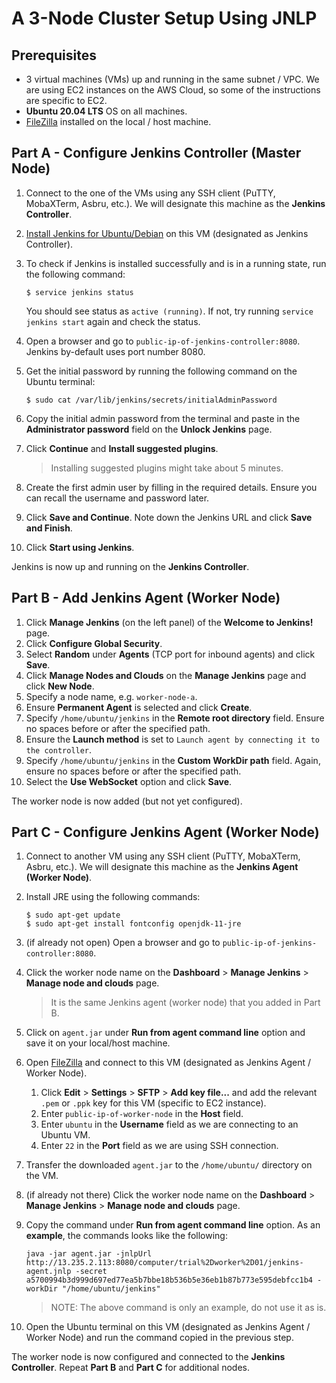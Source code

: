 # A 3-Node Cluster Setup Using JNLP

## Prerequisites 

- 3 virtual machines (VMs) up and running in the same subnet / VPC. We are using EC2 instances on the AWS Cloud, so some of the instructions are specific to EC2. 
- **Ubuntu 20.04 LTS** OS on all machines. 
- [FileZilla](https://filezilla-project.org/) installed on the local / host machine.

## Part A - Configure Jenkins Controller (Master Node)

1. Connect to the one of the VMs using any SSH client (PuTTY, MobaXTerm, Asbru, etc.). We will designate this machine as the **Jenkins Controller**.
2. [Install Jenkins for Ubuntu/Debian](https://pkg.jenkins.io/debian-stable/) on this VM (designated as Jenkins Controller).
3. To check if Jenkins is installed successfully and is in a running state, run the following command:

    ```
    $ service jenkins status
    ```

    You should see status as ```active (running)```. If not, try running ```service jenkins start``` again and check the status.
4. Open a browser and go to `public-ip-of-jenkins-controller:8080`. Jenkins by-default uses port number 8080.

5. Get the initial password by running the following command on the Ubuntu terminal:

    ```
    $ sudo cat /var/lib/jenkins/secrets/initialAdminPassword
    ```

6. Copy the initial admin password from the terminal and paste in the **Administrator password** field on the **Unlock Jenkins** page.
7. Click **Continue** and **Install suggested plugins**. 

    > Installing suggested plugins might take about 5 minutes.

8. Create the first admin user by filling in the required details. Ensure you can recall the username and password later.
9. Click **Save and Continue**. Note down the Jenkins URL and click **Save and Finish**.
10. Click **Start using Jenkins**.

Jenkins is now up and running on the **Jenkins Controller**.

## Part B - Add Jenkins Agent (Worker Node)

1. Click **Manage Jenkins** (on the left panel) of the **Welcome to Jenkins!** page.
2. Click **Configure Global Security**.
3. Select **Random** under **Agents** (TCP port for inbound agents) and click **Save**.
4. Click **Manage Nodes and Clouds** on the **Manage Jenkins** page and click **New Node**.
5. Specify a node name, e.g. ```worker-node-a```.
6. Ensure **Permanent Agent** is selected and click **Create**.
7. Specify ```/home/ubuntu/jenkins``` in the **Remote root directory** field. Ensure no spaces before or after the specified path.
8. Ensure the **Launch method** is set to ```Launch agent by connecting it to the controller```.
9. Specify ```/home/ubuntu/jenkins``` in the **Custom WorkDir path** field. Again, ensure no spaces before or after the specified path.
10. Select the **Use WebSocket** option and click **Save**.

The worker node is now added (but not yet configured).

## Part C - Configure Jenkins Agent (Worker Node)

1. Connect to another VM using any SSH client (PuTTY, MobaXTerm, Asbru, etc.). We will designate this machine as the **Jenkins Agent (Worker Node)**.
2. Install JRE using the following commands:

    ```
    $ sudo apt-get update
    $ sudo apt-get install fontconfig openjdk-11-jre
    ```

3. (if already not open) Open a browser and go to `public-ip-of-jenkins-controller:8080`.
4. Click the worker node name on the **Dashboard** > **Manage Jenkins** > **Manage node and clouds** page.

    > It is the same Jenkins agent (worker node) that you added in Part B.

5. Click on ```agent.jar``` under **Run from agent command line** option and save it on your local/host machine.
6. Open [FileZilla](https://filezilla-project.org/) and connect to this VM (designated as Jenkins Agent / Worker Node).
    1. Click **Edit** > **Settings** > **SFTP** > **Add key file...** and add the relevant ```.pem``` or ```.ppk``` key for this VM (specific to EC2 instance).
    2. Enter ```public-ip-of-worker-node``` in the **Host** field.
    3. Enter ```ubuntu``` in the **Username** field as we are connecting to an Ubuntu VM.
    4. Enter ```22``` in the **Port** field as we are using SSH connection.
7. Transfer the downloaded ```agent.jar``` to the ```/home/ubuntu/``` directory on the VM.
8. (if already not there) Click the worker node name on the **Dashboard** > **Manage Jenkins** > **Manage node and clouds** page.
9. Copy the command under **Run from agent command line** option. As an **example**, the commands looks like the following:
    ```
    java -jar agent.jar -jnlpUrl http://13.235.2.113:8080/computer/trial%2Dworker%2D01/jenkins-agent.jnlp -secret a5700994b3d999d697ed77ea5b7bbe18b536b5e36eb1b87b773e595debfcc1b4 -workDir "/home/ubuntu/jenkins"
    ```
    > NOTE: The above command is only an example, do not use it as is.
10. Open the Ubuntu terminal on this VM (designated as Jenkins Agent / Worker Node) and run the command copied in the previous step.

The worker node is now configured and connected to the **Jenkins Controller**. Repeat **Part B** and **Part C** for additional nodes.
    